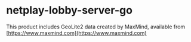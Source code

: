 # netplay-lobby-server-go



This product includes GeoLite2 data created by MaxMind, available from
[https://www.maxmind.com](https://www.maxmind.com)
